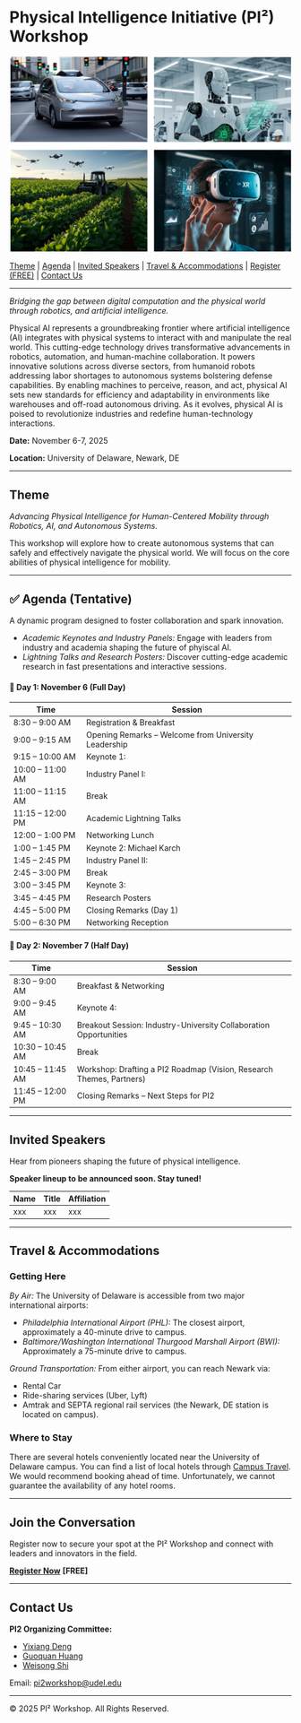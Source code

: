 # Physical Intelligence Initiative (PI²) Workshop
<!-- ![](pi2header.png) -->
<img src="pi2header.png" alt="drawing" width="725"/>


[Theme](#theme) | [Agenda](#agenda) | [Invited Speakers](#invited-speakers) | [Travel & Accommodations](#travel--accommodations) | [Register (FREE)](#join-the-conversation) | [Contact Us](#contact-us)

---

*Bridging the gap between digital computation and the physical world through robotics, and artificial intelligence.*

Physical AI represents a groundbreaking frontier where artificial intelligence (AI) integrates with physical systems to interact with and manipulate the real world. This cutting-edge technology drives transformative advancements in robotics, automation, and human-machine collaboration. It powers innovative solutions across diverse sectors, from humanoid robots addressing labor shortages to autonomous systems bolstering defense capabilities. By enabling machines to perceive, reason, and act, physical AI sets new standards for efficiency and adaptability in environments like warehouses and off-road autonomous driving. As it evolves, physical AI is poised to revolutionize industries and redefine human-technology interactions. 

**Date:** November 6-7, 2025

**Location:** University of Delaware, Newark, DE

---

## Theme

*Advancing Physical Intelligence for Human-Centered Mobility through Robotics, AI, and Autonomous Systems.*

This workshop will explore how to create autonomous systems that can safely and effectively navigate the physical world.
We will focus on the core abilities of physical intelligence for mobility.

---

## ✅ **Agenda (Tentative)**

A dynamic program designed to foster collaboration and spark innovation.

* *Academic Keynotes and Industry Panels:* Engage with leaders from industry and academia shaping the future of phyiscal AI.
* *Lightning Talks and Research Posters:* Discover cutting-edge academic research in fast presentations and interactive sessions.


#### 📅 **Day 1: November 6 (Full Day)**

| Time             | Session                                                                  |
| ---------------- | ------------------------------------------------------------------------ |
| 8:30 – 9:00 AM   | Registration & Breakfast                                                 |
| 9:00 – 9:15 AM   | Opening Remarks – Welcome from University Leadership                     |
| 9:15 – 10:00 AM   | Keynote 1:  |
| 10:00 – 11:00 AM  | Industry Panel I:              |
| 11:00 – 11:15 AM | Break                                                                    |
| 11:15 – 12:00 PM | Academic Lightning Talks           |
| 12:00 – 1:00 PM  | Networking Lunch                                                         |
| 1:00 – 1:45 PM   | Keynote 2:    Michael Karch    |
| 1:45 – 2:45 PM   | Industry Panel II:    |
| 2:45 – 3:00 PM   | Break                                                                    |
| 3:00 – 3:45 PM   | Keynote 3:                  |
| 3:45 – 4:45 PM   | Research Posters                        |
| 4:45 – 5:00 PM   | Closing Remarks (Day 1)                                                  |
| 5:00 – 6:30 PM   | Networking Reception                                                     |



#### 📅 **Day 2: November 7 (Half Day)**

| Time             | Session                                                              |
| ---------------- | -------------------------------------------------------------------- |
| 8:30 – 9:00 AM   | Breakfast & Networking                                               |
| 9:00 – 9:45 AM   | Keynote 4:           |
| 9:45 – 10:30 AM  | Breakout Session: Industry-University Collaboration Opportunities |
| 10:30 – 10:45 AM | Break                                                                |
| 10:45 – 11:45 AM | Workshop: Drafting a PI2 Roadmap (Vision, Research Themes, Partners) |
| 11:45 – 12:00 PM | Closing Remarks – Next Steps for PI2                                 |

---


## Invited Speakers

Hear from pioneers shaping the future of physical intelligence.

**Speaker lineup to be announced soon. Stay tuned!**

| Name | Title | Affiliation |
|:-------------|:--------------|:--------------|
| xxx | xxx | xxx |


---

## Travel & Accommodations

### Getting Here

*By Air:* The University of Delaware is accessible from two major international airports:
* *Philadelphia International Airport (PHL):* The closest airport, approximately a 40-minute drive to campus.
* *Baltimore/Washington International Thurgood Marshall Airport (BWI):* Approximately a 75-minute drive to campus.

*Ground Transportation:* From either airport, you can reach Newark via:
* Rental Car
* Ride-sharing services (Uber, Lyft)
* Amtrak and SEPTA regional rail services (the Newark, DE station is located on campus).

### Where to Stay

There are several hotels conveniently located near the University of Delaware campus.
You can find a list of local hotels through [Campus Travel](https://campustravel.com/university/university-of-delaware/).
We would recommend booking ahead of time. Unfortunately, we cannot guarantee the availability of any hotel rooms.

---

## Join the Conversation

Register now to secure your spot at the PI² Workshop and connect with leaders and innovators in the field.

[**Register Now**](https://udel.ungerboeck.net/prod/emc00/register.aspx?aat=45715937454c4f424a6a47625a4e6d5667426c77726b71533333304b5759616e47395a784c4244336c51453d) **[FREE]**

---

## Contact Us

**PI2 Organizing Committee:**
* [Yixiang Deng](https://yixiangd.github.io/)
* [Guoquan Huang](https://udel.edu/~ghuang/)
* [Weisong Shi](https://www.weisongshi.org/) 

Email: [pi2workshop@udel.edu](mailto:pi2workshop@udel.edu)

---

© 2025 PI² Workshop. All Rights Reserved.
